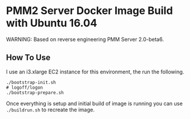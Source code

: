 # PMM2 Server Docker Image Build with Ubuntu 16.04

WARNING: Based on reverse engineering PMM Server 2.0-beta6.

## How To Use

I use an i3.xlarge EC2 instance for this environment, the run the following.

    ./bootstrap-init.sh
    # logoff/logon
    ./bootstrap-prepare.sh

Once everything is setup and initial build of image is running you can use `./buildrun.sh` to recreate the image.
